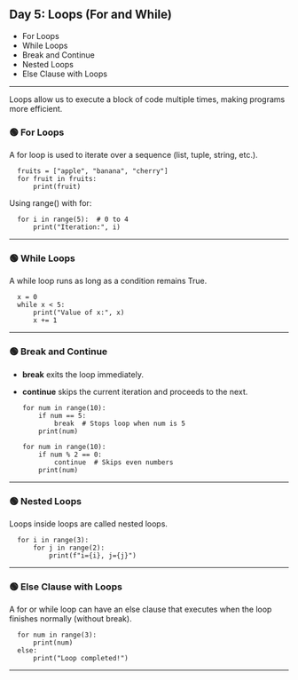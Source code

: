 ## Day 5: Loops (For and While)
- For Loops
- While Loops
- Break and Continue
- Nested Loops
- Else Clause with Loops
***
Loops allow us to execute a block of code multiple times, making programs more efficient.

### 🟢 For Loops
A for loop is used to iterate over a sequence (list, tuple, string, etc.).

      fruits = ["apple", "banana", "cherry"]
      for fruit in fruits:
          print(fruit)

Using range() with for:

      for i in range(5):  # 0 to 4
          print("Iteration:", i)
***
### 🟢 While Loops
A while loop runs as long as a condition remains True.

      x = 0
      while x < 5:
          print("Value of x:", x)
          x += 1
***
### 🟢 Break and Continue

- **break** exits the loop immediately.

- **continue** skips the current iteration and proceeds to the next.

      for num in range(10):
          if num == 5:
              break  # Stops loop when num is 5
          print(num)

      for num in range(10):
          if num % 2 == 0:
              continue  # Skips even numbers
          print(num)
***
### 🟢 Nested Loops
Loops inside loops are called nested loops.

      for i in range(3):
          for j in range(2):
              print(f"i={i}, j={j}")
***
### 🟢 Else Clause with Loops
A for or while loop can have an else clause that executes when the loop finishes normally (without break).

      for num in range(3):
          print(num)
      else:
          print("Loop completed!")
***
